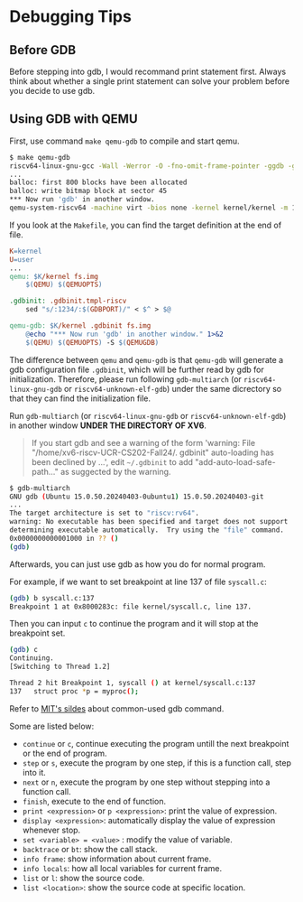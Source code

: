 # Debugging Tips

## Before GDB

Before stepping into gdb, I would recommand print statement first. Always think about whether a single print statement can solve your problem before you decide to use gdb.

## Using GDB with QEMU

First, use command `make qemu-gdb` to compile and start qemu. 
```bash
$ make qemu-gdb
riscv64-linux-gnu-gcc -Wall -Werror -O -fno-omit-frame-pointer -ggdb -gdwarf-2 -MD -mcmodel=medany -fno-common -nostdlib
...
balloc: first 800 blocks have been allocated
balloc: write bitmap block at sector 45
*** Now run 'gdb' in another window.
qemu-system-riscv64 -machine virt -bios none -kernel kernel/kernel -m 128M -smp 3 -nographic -global virtio-mmio.force-legacy=false -drive file=fs.img,if=none,format=raw,id=x0 -device virtio-blk-device,drive=x0,bus=virtio-mmio-bus.0 -S -gdb tcp::25000
```

If you look at the `Makefile`, you can find the target definition at the end of file. 
```Makefile
K=kernel
U=user
...
qemu: $K/kernel fs.img
	$(QEMU) $(QEMUOPTS)

.gdbinit: .gdbinit.tmpl-riscv
	sed "s/:1234/:$(GDBPORT)/" < $^ > $@

qemu-gdb: $K/kernel .gdbinit fs.img
	@echo "*** Now run 'gdb' in another window." 1>&2
	$(QEMU) $(QEMUOPTS) -S $(QEMUGDB)
```

The difference between `qemu` and `qemu-gdb` is that `qemu-gdb` will generate a gdb configuration file `.gdbinit`, which will be further read by gdb for initialization. Therefore, please run following `gdb-multiarch` (or `riscv64-linux-gnu-gdb` or `riscv64-unknown-elf-gdb`) under the same dicrectory so that they can find the initialization file. 

Run `gdb-multiarch` (or `riscv64-linux-gnu-gdb` or `riscv64-unknown-elf-gdb`) in another window **UNDER THE DIRECTORY OF XV6**. 

> If you start gdb and see a warning of the form 'warning: File "/home/xv6-riscv-UCR-CS202-Fall24/. gdbinit" auto-loading has been declined by ...', edit `~/.gdbinit` to add "add-auto-load-safe-path..." as suggected by the warning. 

```bash
$ gdb-multiarch 
GNU gdb (Ubuntu 15.0.50.20240403-0ubuntu1) 15.0.50.20240403-git
...
The target architecture is set to "riscv:rv64".
warning: No executable has been specified and target does not support
determining executable automatically.  Try using the "file" command.
0x0000000000001000 in ?? ()
(gdb) 
```

Afterwards, you can just use gdb as how you do for normal program.

For example, if we want to set breakpoint at line 137 of file `syscall.c`:
```bash
(gdb) b syscall.c:137
Breakpoint 1 at 0x8000283c: file kernel/syscall.c, line 137.
```

Then you can input `c` to continue the program and it will stop at the breakpoint set.
```bash
(gdb) c
Continuing.
[Switching to Thread 1.2]

Thread 2 hit Breakpoint 1, syscall () at kernel/syscall.c:137
137	  struct proc *p = myproc();
```

Refer to [MIT's sildes](https://pdos.csail.mit.edu/6.828/2019/lec/gdb_slides.pdf) about common-used gdb command.

Some are listed below:
* `continue` or `c`, continue executing the program untill the next breakpoint or the end of program.
* `step` or `s`, execute the program by one step, if this is a function call, step into it.
* `next` or `n`, execute the program by one step without stepping into a function call.
* `finish`, execute to the end of function.
* `print <expression>` or `p <expression>`: print the value of expression.
* `display <expression>`: automatically display the value of expression whenever stop.
* `set <variable> = <value>` : modify the value of variable.
* `backtrace` or `bt`: show the call stack.
* `info frame`: show information about current frame.
* `info locals`: how all local variables for current frame.
* `list` or `l`: show the source code.
* `list <location>`: show the source code at specific location.